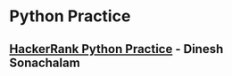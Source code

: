 # Python Practice

## [HackerRank Python Practice](https://www.hackerrank.com/domains/python/py-introduction) - Dinesh Sonachalam

